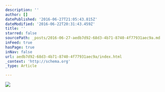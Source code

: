 ```yaml
---
description: ''
author: []
datePublished: '2016-06-27T21:05:43.815Z'
dateModified: '2016-06-22T20:31:43.459Z'
title: ''
starred: false
sourcePath: _posts/2016-06-27-aedb7d92-68d3-4b71-8740-4f77931aec9a.md
inFeed: true
hasPage: true
inNav: false
url: aedb7d92-68d3-4b71-8740-4f77931aec9a/index.html
_context: 'http://schema.org'
_type: Article

---
```

![](https://the-grid-user-content.s3-us-west-2.amazonaws.com/8cff28ad-2f47-4161-bbac-1f26dfc25227.jpg)